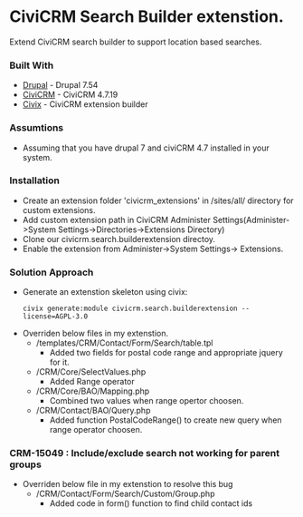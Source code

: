 # CiviCRM Search Builder extenstion. 

Extend CiviCRM search builder to support location based searches.    

### Built With

* [Drupal](https://www.drupal.org/) - Drupal 7.54
* [CiviCRM](https://civicrm.org/download/) - CiviCRM 4.7.19
* [Civix](https://github.com/totten/civix) - CiviCRM extension builder


### Assumtions

* Assuming that you have drupal 7 and civiCRM 4.7 installed in your system.


### Installation

* Create an extension folder 'civicrm_extensions' in /sites/all/ directory for custom extensions.
* Add custom extension path in CiviCRM Administer Settings(Administer->System Settings->Directories->Extensions Directory)
* Clone our civicrm.search.builderextension directoy.
* Enable the extension from Administer->System Settings-> Extensions.


### Solution Approach

* Generate an extenstion skeleton using civix:
	```
	civix generate:module civicrm.search.builderextension --license=AGPL-3.0
	```
* Overriden below files in my extenstion.
	- /templates/CRM/Contact/Form/Search/table.tpl
		- Added two fields for postal code range and appropriate jquery for it.
	- /CRM/Core/SelectValues.php
		- Added Range operator 
	- /CRM/Core/BAO/Mapping.php
		- Combined two values when range opertor choosen.
	- /CRM/Contact/BAO/Query.php
		- Added function PostalCodeRange() to create new query when range operator choosen.


### CRM-15049 : Include/exclude search not working for parent groups

* Overriden below file in my extenstion to resolve this bug
	- /CRM/Contact/Form/Search/Custom/Group.php
		- Added code in form() function to find child contact ids








